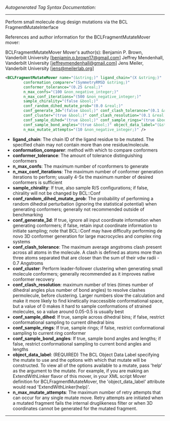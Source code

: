 <!-- THIS IS AN AUTOGENERATED FILE: Don't edit it directly, instead change the schema definition in the code itself. -->

_Autogenerated Tag Syntax Documentation:_

---
Perform small molecule drug design mutations via the BCL FragmentMutateInterface

References and author information for the BCLFragmentMutateMover mover:

BCLFragmentMutateMover Mover's author(s):
Benjamin P. Brown, Vanderbilt University [benjamin.p.brown17@gmail.com]
Jeffrey Mendenhall, Vanderbilt University [jeffreymendenhall@gmail.com]
Jens Meiler, Vanderbilt University [jens@meilerlab.org]

```xml
<BCLFragmentMutateMover name="(&string;)" ligand_chain="(X &string;)"
        conformation_comparer="(SymmetryRMSD &string;)"
        conformer_tolerance="(0.25 &real;)"
        n_max_confs="(100 &non_negative_integer;)"
        n_max_conf_iterations="(500 &non_negative_integer;)"
        sample_chirality="(false &bool;)"
        conf_random_dihed_mutate_prob="(0.0 &real;)"
        conf_generate_3d="(false &bool;)" conf_clash_tolerance="(0.1 &real;)"
        conf_cluster="(true &bool;)" conf_clash_resolution="(0.1 &real;)"
        conf_sample_dihed="(true &bool;)" conf_sample_rings="(true &bool;)"
        conf_sample_bond_angles="(true &bool;)" object_data_label="(&string;)"
        n_max_mutate_attempts="(10 &non_negative_integer;)" />
```

-   **ligand_chain**: The chain ID of the ligand residue to be mutated. The specified chain may not contain more than one residue/molecule.
-   **conformation_comparer**: method with which to compare conformers
-   **conformer_tolerance**: The amount of tolerance distinguishing conformers
-   **n_max_confs**: The maximum number of rconformers to generate
-   **n_max_conf_iterations**: The maximum number of conformer generation iterations to perform; usually 4-5x the maximum number of desired conformers is sufficient
-   **sample_chirality**: If true, also sample R/S configurations; if false, chirality will not be changed by BCL::Conf
-   **conf_random_dihed_mutate_prob**: The probability of performing a random dihedral perturbation (ignoring the statistical potential) when generating conformers; generally not recommended outside of benchmarking
-   **conf_generate_3d**: If true, ignore all input coordinate information when generating conformers; if false, retain input coordinate information to initiate sampling; note that BCL::Conf may have difficulty performing de novo 3D conformer generation for large macrocycles and complex ring systems
-   **conf_clash_tolerance**: The maximum average angstroms clash present across all atoms in the molecule. A clash is defined as atoms more than three atoms separated that are closer than the sum of their vdw radii - 0.7 Angstroms
-   **conf_cluster**: Perform leader-follower clustering when generating small molecule conformers; generally recommended as it improves native conformer recovery
-   **conf_clash_resolution**: maximum number of tries  (times number of dihedral angles plus number of bond angles) to resolve clashes permolecule, before clustering. Larger numbers slow the calculation and make it more likely to find kinetically inaccessible conformational space, but a value of 0 makes it hard to sample conformations of strained molecules, so a value around 0.05-0.5 is usually best
-   **conf_sample_dihed**: If true, sample across dihedral bins; if false, restrict conformational sampling to current dihedral bins
-   **conf_sample_rings**: If true, sample rings; if false, restrict conformational sampling to current ring conformer
-   **conf_sample_bond_angles**: If true, sample bond angles and lengths; if false, restrict conformational sampling to current bond angles and lengths
-   **object_data_label**: (REQUIRED) The BCL Object Data Label specifying the mutate to use and the options with which that mutate will be constructed. To view all of the options available to a mutate, pass 'help' as the argument to the mutate. For example, if you are making an ExtendWithLinker flavor of this mover, in your XML script Mover definition for BCLFragmentMutateMover, the 'object_data_label' attribute would read 'ExtendWithLinker(help)'.
-   **n_max_mutate_attempts**: The maximum number of retry attempts that can occur for any single mutate move. Retry attempts are initiated when a mutated fragment fails the internal druglikeness filter or when 3D coordinates cannot be generated for the mutated fragment.

---
